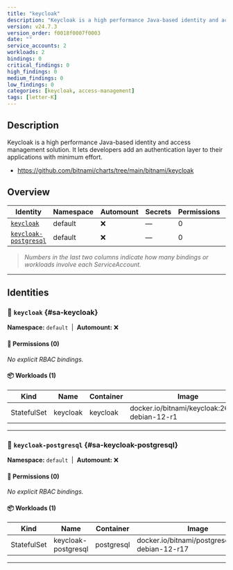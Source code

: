 ```yaml
---
title: "keycloak"
description: "Keycloak is a high performance Java-based identity and access management solution. It lets developers add an authentication layer to their applications with minimum effort."
version: v24.7.3
version_order: f0018f0007f0003
date: ""
service_accounts: 2
workloads: 2
bindings: 0
critical_findings: 0
high_findings: 0
medium_findings: 0
low_findings: 0
categories: [keycloak, access-management]
tags: [letter-K]
---
```


## Description

Keycloak is a high performance Java-based identity and access management solution. It lets developers add an authentication layer to their applications with minimum effort.

- https://github.com/bitnami/charts/tree/main/bitnami/keycloak

## Overview

| Identity                                         | Namespace | Automount | Secrets | Permissions | Workloads | Risk |
| ------------------------------------------------ | --------- | --------- | ------- | ----------- | --------- | ---- |
| [`keycloak`](#sa-keycloak)                       | default   | ❌        | —       | 0           | 1         | —    |
| [`keycloak-postgresql`](#sa-keycloak-postgresql) | default   | ❌        | —       | 0           | 1         | —    |

> _Numbers in the last two columns indicate how many bindings or workloads involve each ServiceAccount._

---

## Identities

### 🤖 `keycloak` {#sa-keycloak}

**Namespace:** `default`  |  **Automount:** ❌

#### 🔑 Permissions (0)

_No explicit RBAC bindings._

#### 📦 Workloads (1)

| Kind        | Name     | Container | Image                                          |
| ----------- | -------- | --------- | ---------------------------------------------- |
| StatefulSet | keycloak | keycloak  | docker.io/bitnami/keycloak:26.2.5-debian-12-r1 |

---

### 🤖 `keycloak-postgresql` {#sa-keycloak-postgresql}

**Namespace:** `default`  |  **Automount:** ❌

#### 🔑 Permissions (0)

_No explicit RBAC bindings._

#### 📦 Workloads (1)

| Kind        | Name                | Container  | Image                                             |
| ----------- | ------------------- | ---------- | ------------------------------------------------- |
| StatefulSet | keycloak-postgresql | postgresql | docker.io/bitnami/postgresql:17.4.0-debian-12-r17 |

---
